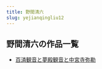 ```yaml
---
title: 野間清六
slug: yejianqingliu12
---
```


## 野間清六の作品一覧

- [百済観音と夢殿観音と中宮寺弥勒](baijiguanyintomengdianguanyintozhonggongsimile1a)
